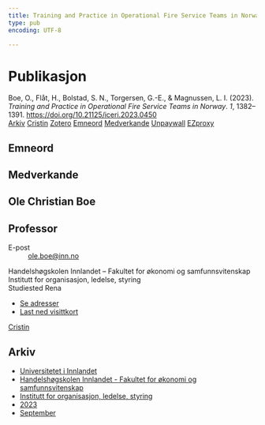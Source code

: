 ```yaml
---
title: Training and Practice in Operational Fire Service Teams in Norway
type: pub
encoding: UTF-8

---
```

<h1>Publikasjon</h1>
<article id="csl-bib-container-NH6L6CFM" class="csl-bib-container">
  <div class="csl-bib-body"> <div class="csl-entry">Boe, O., Flåt, H., Bolstad, S. N., Torgersen, G.-E., &#38; Magnussen, L. I. (2023). <i>Training and Practice in Operational Fire Service Teams in Norway</i>. <i>1</i>, 1382–1391. <a href="https://doi.org/10.21125/iceri.2023.0450">https://doi.org/10.21125/iceri.2023.0450</a></div> </div>
  <div class="csl-bib-buttons">
    <a href="#taxonomy-article-NH6L6CFM" alt="archive" class="csl-bib-button">Arkiv</a>
    <a href="https://app.cristin.no/results/show.jsf?id=2178863" alt="Cristin" class="csl-bib-button">Cristin</a>
    <a href="http://zotero.org/groups/5881554/items/NH6L6CFM" alt="Zotero" class="csl-bib-button">Zotero</a>
    <a href="#keywords-article-NH6L6CFM" alt="keywords" class="csl-bib-button">Emneord</a>
    <a href="#contributors-article-NH6L6CFM" alt="contributors" class="csl-bib-button">Medverkande</a>
    <a href="https://doi.org/10.21125/iceri.2023.0450" alt="Unpaywall" class="csl-bib-button">Unpaywall</a>
    <a href="https://doi.org/10.21125/iceri.2023.0450" alt="EZproxy" class="csl-bib-button">EZproxy</a>
  </div>
  <div id="csl-bib-meta-container-NH6L6CFM"></div>
</article>
<div id="csl-bib-meta-NH6L6CFM" class="csl-bib-meta">
  <article id="keywords-article-NH6L6CFM" class="keywords-article">
    <h1>Emneord</h1>
    
  </article>
  <article id="contributors-article-NH6L6CFM" class="contributors-article">
    <h1>Medverkande</h1>
    <div class="personas"> <div class="vrtx-hinn-person-card"> <div class="photo"> <i class="lar la-user-circle missing-person"></i> </div> <div class="info"> <hgroup><h1>Ole Christian Boe</h1> <h2>Professor</h2> </hgroup><dl> <dt>E-post</dt> <dd> <a href="mailto:ole.boe@inn.no">ole.boe@inn.no</a> </dd> </dl> <p> Handelshøgskolen Innlandet – Fakultet for økonomi og samfunnsvitenskap<br> Institutt for organisasjon, ledelse, styring<br> Studiested Rena </p> <ul class="vrtx-hinn-links"> <li><a href="https://www.inn.no/finn-en-ansatt/ole-boe.html#vrtx-hinn-addresses">Se adresser</a></li> <li><a href="https://www.inn.no/finn-en-ansatt/ole-boe.html?vrtx=vcf">Last ned visittkort</a></li> </ul> </div> </div> <a href="https://app.cristin.no/persons/show.jsf?id=603087" alt="Cristin URL" class="personas-cristin">Cristin</a> </div>
  </article>
  <article id="taxonomy-article-NH6L6CFM" class="taxonomy-article">
    <h1>Arkiv</h1>
    <ul>
      <li><a href="{{< params subfolder >}}nn/archive/?key=3DCRN523">Universitetet i Innlandet</a></li>
      <li><a href="{{< params subfolder >}}nn/archive/?key=DU8Q9LN9">Handelshøgskolen Innlandet - Fakultet for økonomi og samfunnsvitenskap</a></li>
      <li><a href="{{< params subfolder >}}nn/archive/?key=4LUWR3ZM">Institutt for organisasjon, ledelse, styring</a></li>
      <li><a href="{{< params subfolder >}}nn/archive/?key=THVQJFRI">2023</a></li>
      <li><a href="{{< params subfolder >}}nn/archive/?key=IEASGXD2">September</a></li>
    </ul>
  </article>
</div>
